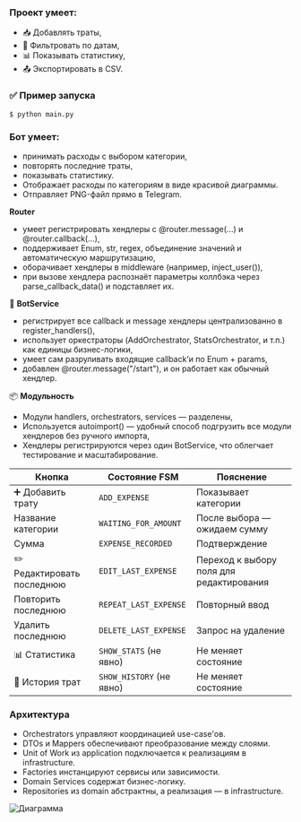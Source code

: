 ### Проект умеет:
- 📥 Добавлять траты,
- 🔎 Фильтровать по датам,
- 📊 Показывать статистику,
- 📤 Экспортировать в CSV.


### ✅ Пример запуска
```
$ python main.py
```

### Бот умеет:
- принимать расходы с выбором категории,
- повторять последние траты,
- показывать статистику.
- Отображает расходы по категориям в виде красивой диаграммы.
- Отправляет PNG-файл прямо в Telegram.


**Router**
- умеет регистрировать хендлеры с @router.message(...) и @router.callback(...),
- поддерживает Enum, str, regex, объединение значений и автоматическую маршрутизацию,
- оборачивает хендлеры в middleware (например, inject_user()),
- при вызове хендлера распознаёт параметры коллбэка через parse_callback_data() и подставляет их.

🤖 **BotService**
- регистрирует все callback и message хендлеры централизованно в register_handlers(),
- использует оркестраторы (AddOrchestrator, StatsOrchestrator, и т.п.) как единицы бизнес-логики,
- умеет сам разруливать входящие callback’и по Enum + params,
- добавлен @router.message("/start"), и он работает как обычный хендлер.


📦 **Модульность**
- Модули handlers, orchestrators, services — разделены,
- Используется autoimport() — удобный способ подгрузить все модули хендлеров без ручного импорта,
- Хендлеры регистрируются через один BotService, что облегчает тестирование и масштабирование.


| Кнопка                     | Состояние FSM            | Пояснение                                |
| -------------------------- | ------------------------ | ---------------------------------------- |
| ➕ Добавить трату           | `ADD_EXPENSE`            | Показывает категории                     |
| Название категории         | `WAITING_FOR_AMOUNT`     | После выбора — ожидаем сумму             |
| Сумма                      | `EXPENSE_RECORDED`       | Подтверждение                            |
| ✏️ Редактировать последнюю | `EDIT_LAST_EXPENSE`      | Переход к выбору поля для редактирования |
| Повторить последнюю        | `REPEAT_LAST_EXPENSE`    | Повторный ввод                           |
| Удалить последнюю          | `DELETE_LAST_EXPENSE`    | Запрос на удаление                       |
| 📊 Статистика              | `SHOW_STATS` (не явно)   | Не меняет состояние                      |
| 📄 История трат            | `SHOW_HISTORY` (не явно) | Не меняет состояние                      |

### Архитектура
- Orchestrators управляют координацией use-case'ов.
- DTOs и Mappers обеспечивают преобразование между слоями.
- Unit of Work из application подключается к реализациям в infrastructure.
- Factories инстанцируют сервисы или зависимости.
- Domain Services содержат бизнес-логику.
- Repositories из domain абстрактны, а реализация — в infrastructure.

![Диаграмма](https://www.plantuml.com/plantuml/png/RL7DRl8m4BpxAIo-mtVYnhKL5AY41ABbHnmg3fQpIIqSRxJUL49LtxqH2SQfurDsPZApsfbwLiHrQOM_65SfKgKaqAnSOK5-2zcy5wKl1M7jiZbQ9FaF86y9f0oe0oUJYVWHuhzyQfvSEGRAbGP_cqNLUAW2vEX1Z3hxZmDOA9hWne_FBRHRxWzozhOwHvQpgh96ApRev5fTWVuu9tm8s9B-1C-a6Cbt2Ol3zlwvKLK5WNXLkf4PkCz7PrXYBaz8btYT1PRA36yIg7Y9fMF33zjEimVwCZgWEwZGctj-VCwSb6UgDTS4Ww6990xVlwzdjZb2UPKRpC3wSuBVebFuYATuaJaw1veDkgxOVdjoF7vExXtQ7AP57sX5RJ-3LEXhc8tx6fR45OimT6HQJD-n5VLxIlvfHQ7nGK7Y8g8vIDA24YXHXehJpTDgf-2okhI_)

